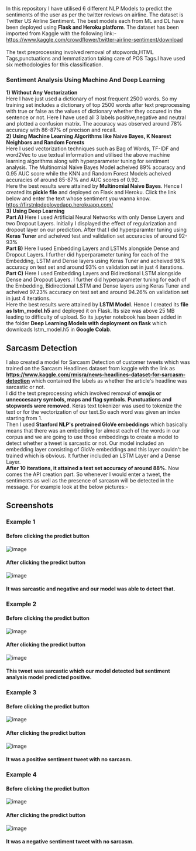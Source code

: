 In this repository I have utilised 6 different NLP Models to predict the sentiments of the user as per the twitter reviews on airline. The dataset is 
Twitter US Airline Sentiment. The best models each from ML and DL have been deployed using **Flask and Heroku platform**. The dataset has been imported from Kaggle with the following link:- 
https://www.kaggle.com/crowdflower/twitter-airline-sentiment/download
<br>
<br>
The text preprocessing involved removal of stopwords,HTML Tags,punctuations and lemmatization taking care of POS Tags.I have used six methodologies for this classification.
### Sentiment Analysis Using Machine And Deep Learning
**1) Without Any Vectorization**
<br>
Here I have just used a dictionary of most frequent 2500 words. So my training set includes a dictionary of top 2500 words after text preprocessing with true 
or false as the values of dictionary whether they occured in the sentence or not. Here I have used all 3 labels positive,negative and neutral and plotted a 
confusion matrix. The accuracy was observed around 78% accuracy with 86-87% of precison and recall.
<br>
**2) Using Machine Learning Algorithms like Naive Bayes, K Nearest Neighbors and Random Forests**
<br>
Here I used vectorization techniques such as Bag of Words, TF-IDF and word2Vec to use textual information and utilised the above machine learning algorithms
along with hyperparameter tuning for sentiment analysis. The Multinomial Naive Bayes Model acheived 89% accuracy and 0.95 AUC score while the KNN and Random Forest 
Models acheived accuracies of around 85-87% and AUC scores of 0.92.
<br>
Here the best results were attained by **Multinomial Naive Bayes**. Hence I created its **pickle file** and deployed on Flask and Heroku. Click the link below and enter the text whose sentiment you wanna know.
<br>
https://firstnlpdeployedapp.herokuapp.com/
<br>
**3) Using Deep Learning**
<br>
**Part A)** Here I used Artificial Neural Networks with only Dense Layers and two Dropout Layers. Initially I displayed the effect of regularization and dropout layer
on our prediction. After that I did hyperparamter tuning using **Keras Tuner** and acheived test and validation set accuracies of around 92-93% 
<br>
**Part B)** Here I used Embedding Layers and LSTMs alongside Dense and Dropout Layers. I further did hyperparameter tuning for each of the Embedding, LSTM and Dense
layers using Keras Tuner and acheived 98% accuracy on test set and around 93% on validation set in just 4 iterations.
<br>
**Part C)** Here I used Embedding Layers and Bidirectional LSTM alongside Dense and Dropout Layers. I further did hyperparameter tuning for each of the Embedding, Bidirectional LSTM and Dense layers using Keras Tuner and acheived 97.23% accuracy on test set and around 94.26% on validation set in just 4 iterations.
<br>
Here the best results were attained by **LSTM Model**. Hence I created its **file as lstm_model.h5** and deployed it on Flask. Its size was above 25 MB leading to difficulty of upload. So its jupyter notebook has been added in the folder **Deep Learning Models with deployment on flask** which downloads lstm_model.h5 in **Google Colab**.
<br>
## Sarcasm Detection
I also created a model for Sarcasm Detection of customer tweets which was trained on the Sarcasm Headlines dataset from kaggle with the link as
**https://www.kaggle.com/rmisra/news-headlines-dataset-for-sarcasm-detection** which contained the labels as whether the article's headline was sarcastic or not.
<br>
 I did the text preprocessing which involved removal of **emojis or unneccesaary symbols, maps and flag symbols**. **Punctuations and stopwords were removed**. Keras text tokenizer was
 used to tokenize the text or for the vectorization of our text.So each word was given an index starting from 1.
 <br>
 Then I used **Stanford NLP's pretrained GloVe embeddings** which basically means that there was an embedding for almost each of the words in our corpus and we are going to use those 
 embeddings to create a model to detect whether a tweet is sarcastic or not. Our model included an embedding layer consisting of GloVe embeddings and this layer couldn't be trained which 
 is obvious. It further included an LSTM Layer and a Dense Layer.
 <br>
 **After 10 iterations, it attained a test set accuracy of around 88%.**
 Now comes the API creation part. So whenever I would enter a tweet, the sentiments as well as the presence of sarcasm will be detected in the message. For example look at the below pictures:-
 <br>
 ## Screenshots
 ### Example 1
#### Before clicking the predict button
![image](https://user-images.githubusercontent.com/75975560/124671285-e1ef8000-ded2-11eb-8338-665d69814e2e.png)
#### After clicking the predict button
![image](https://user-images.githubusercontent.com/75975560/124671464-23802b00-ded3-11eb-8803-8036849c10a2.png)
#### It was sarcastic and negative and our model was able to detect that.
### Example 2
#### Before clicking the predict button
![image](https://user-images.githubusercontent.com/75975560/124671592-575b5080-ded3-11eb-9274-c75720dd0b97.png)
#### After clicking the predict button
![image](https://user-images.githubusercontent.com/75975560/124671639-680bc680-ded3-11eb-956d-1f2229fddec2.png)
#### This tweet was sarcastic which our model detected but sentiment analysis model predicted positive.
### Example 3
#### Before clicking the predict button
![image](https://user-images.githubusercontent.com/75975560/124671928-d9e41000-ded3-11eb-81a7-5a293b072b84.png)
#### After clicking the predict button
![image](https://user-images.githubusercontent.com/75975560/124671969-e9635900-ded3-11eb-95a3-b422eb3574f9.png)
#### It was a positive sentiment tweet with no sarcasm.
### Example 4
#### Before clicking the predict button
![image](https://user-images.githubusercontent.com/75975560/124672073-10218f80-ded4-11eb-9c88-29c44fa71f7f.png)
#### After clicking the predict button
![image](https://user-images.githubusercontent.com/75975560/124672103-1c0d5180-ded4-11eb-9d36-e53945dbce75.png)
#### It was a negative sentiment tweet with no sarcasm.
